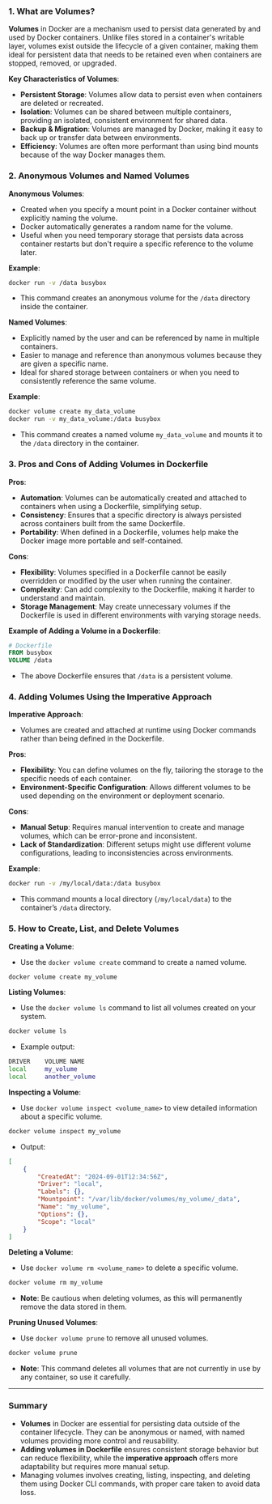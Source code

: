 ### 1. What are Volumes?

**Volumes** in Docker are a mechanism used to persist data generated by and used by Docker containers. Unlike files stored in a container's writable layer, volumes exist outside the lifecycle of a given container, making them ideal for persistent data that needs to be retained even when containers are stopped, removed, or upgraded.

**Key Characteristics of Volumes**:
- **Persistent Storage**: Volumes allow data to persist even when containers are deleted or recreated.
- **Isolation**: Volumes can be shared between multiple containers, providing an isolated, consistent environment for shared data.
- **Backup & Migration**: Volumes are managed by Docker, making it easy to back up or transfer data between environments.
- **Efficiency**: Volumes are often more performant than using bind mounts because of the way Docker manages them.

### 2. Anonymous Volumes and Named Volumes

**Anonymous Volumes**:
- Created when you specify a mount point in a Docker container without explicitly naming the volume.
- Docker automatically generates a random name for the volume.
- Useful when you need temporary storage that persists data across container restarts but don't require a specific reference to the volume later.

**Example**:
```bash
docker run -v /data busybox
```
- This command creates an anonymous volume for the `/data` directory inside the container.

**Named Volumes**:
- Explicitly named by the user and can be referenced by name in multiple containers.
- Easier to manage and reference than anonymous volumes because they are given a specific name.
- Ideal for shared storage between containers or when you need to consistently reference the same volume.

**Example**:
```bash
docker volume create my_data_volume
docker run -v my_data_volume:/data busybox
```
- This command creates a named volume `my_data_volume` and mounts it to the `/data` directory in the container.

### 3. Pros and Cons of Adding Volumes in Dockerfile

**Pros**:
- **Automation**: Volumes can be automatically created and attached to containers when using a Dockerfile, simplifying setup.
- **Consistency**: Ensures that a specific directory is always persisted across containers built from the same Dockerfile.
- **Portability**: When defined in a Dockerfile, volumes help make the Docker image more portable and self-contained.

**Cons**:
- **Flexibility**: Volumes specified in a Dockerfile cannot be easily overridden or modified by the user when running the container.
- **Complexity**: Can add complexity to the Dockerfile, making it harder to understand and maintain.
- **Storage Management**: May create unnecessary volumes if the Dockerfile is used in different environments with varying storage needs.

**Example of Adding a Volume in a Dockerfile**:
```Dockerfile
# Dockerfile
FROM busybox
VOLUME /data
```
- The above Dockerfile ensures that `/data` is a persistent volume.

### 4. Adding Volumes Using the Imperative Approach

**Imperative Approach**:
- Volumes are created and attached at runtime using Docker commands rather than being defined in the Dockerfile.

**Pros**:
- **Flexibility**: You can define volumes on the fly, tailoring the storage to the specific needs of each container.
- **Environment-Specific Configuration**: Allows different volumes to be used depending on the environment or deployment scenario.

**Cons**:
- **Manual Setup**: Requires manual intervention to create and manage volumes, which can be error-prone and inconsistent.
- **Lack of Standardization**: Different setups might use different volume configurations, leading to inconsistencies across environments.

**Example**:
```bash
docker run -v /my/local/data:/data busybox
```
- This command mounts a local directory (`/my/local/data`) to the container’s `/data` directory.

### 5. How to Create, List, and Delete Volumes

**Creating a Volume**:
- Use the `docker volume create` command to create a named volume.

```bash
docker volume create my_volume
```

**Listing Volumes**:
- Use the `docker volume ls` command to list all volumes created on your system.

```bash
docker volume ls
```
- Example output:

```bash
DRIVER    VOLUME NAME
local     my_volume
local     another_volume
```

**Inspecting a Volume**:
- Use `docker volume inspect <volume_name>` to view detailed information about a specific volume.

```bash
docker volume inspect my_volume
```
- Output:

```json
[
    {
        "CreatedAt": "2024-09-01T12:34:56Z",
        "Driver": "local",
        "Labels": {},
        "Mountpoint": "/var/lib/docker/volumes/my_volume/_data",
        "Name": "my_volume",
        "Options": {},
        "Scope": "local"
    }
]
```

**Deleting a Volume**:
- Use `docker volume rm <volume_name>` to delete a specific volume. 

```bash
docker volume rm my_volume
```

- **Note**: Be cautious when deleting volumes, as this will permanently remove the data stored in them.

**Pruning Unused Volumes**:
- Use `docker volume prune` to remove all unused volumes.

```bash
docker volume prune
```
- **Note**: This command deletes all volumes that are not currently in use by any container, so use it carefully.

---

### Summary

- **Volumes** in Docker are essential for persisting data outside of the container lifecycle. They can be anonymous or named, with named volumes providing more control and reusability.
- **Adding volumes in Dockerfile** ensures consistent storage behavior but can reduce flexibility, while the **imperative approach** offers more adaptability but requires more manual setup.
- Managing volumes involves creating, listing, inspecting, and deleting them using Docker CLI commands, with proper care taken to avoid data loss.
